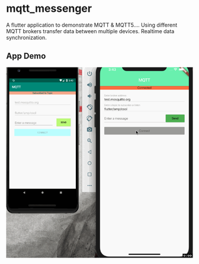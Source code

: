 # mqtt_messenger

A flutter application to demonstrate MQTT & MQTT5....
Using different MQTT brokers transfer data between multiple devices. Realtime data synchronization.

## App Demo

<p align="center"><img src="screenshots/demo.gif"></p>
